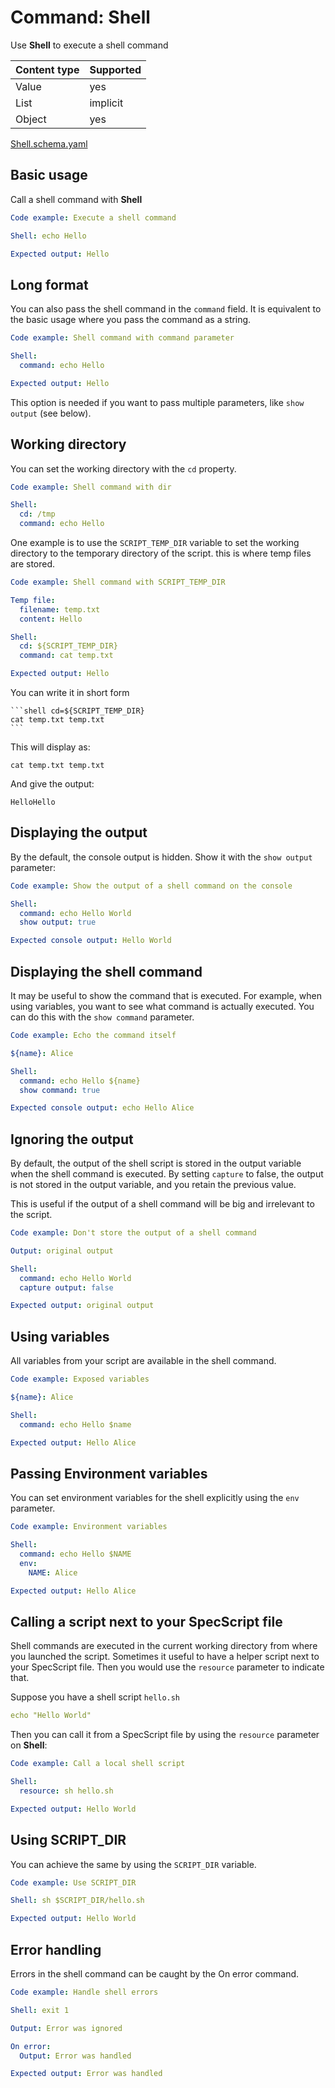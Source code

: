 # Command: Shell

Use **Shell** to execute a shell command

| Content type | Supported |
|--------------|-----------|
| Value        | yes       |
| List         | implicit  |
| Object       | yes       |

[Shell.schema.yaml](schema/Shell.schema.yaml)

## Basic usage

Call a shell command with **Shell**

```yaml specscript
Code example: Execute a shell command

Shell: echo Hello

Expected output: Hello
```

## Long format

You can also pass the shell command in the `command` field. It is equivalent to the basic usage where you pass the
command as a string.

```yaml specscript
Code example: Shell command with command parameter

Shell:
  command: echo Hello

Expected output: Hello
```

This option is needed if you want to pass multiple parameters, like `show output` (see below).

## Working directory

You can set the working directory with the `cd` property.

```yaml specscript
Code example: Shell command with dir

Shell:
  cd: /tmp
  command: echo Hello
```

One example is to use the `SCRIPT_TEMP_DIR` variable to set the working directory to the temporary directory of the
script. this is where temp files are stored.

```yaml specscript
Code example: Shell command with SCRIPT_TEMP_DIR

Temp file:
  filename: temp.txt
  content: Hello

Shell:
  cd: ${SCRIPT_TEMP_DIR}
  command: cat temp.txt

Expected output: Hello
```

You can write it in short form

    ```shell cd=${SCRIPT_TEMP_DIR}
    cat temp.txt temp.txt
    ```

This will display as:

```shell cd=${SCRIPT_TEMP_DIR}
cat temp.txt temp.txt
```

And give the output:

```output
HelloHello
```

## Displaying the output

By the default, the console output is hidden. Show it with the `show output` parameter:

```yaml specscript
Code example: Show the output of a shell command on the console

Shell:
  command: echo Hello World
  show output: true

Expected console output: Hello World
```

## Displaying the shell command

It may be useful to show the command that is executed. For example, when using variables, you want to see what command
is actually executed. You can do this with the `show command` parameter.

```yaml specscript
Code example: Echo the command itself

${name}: Alice

Shell:
  command: echo Hello ${name}
  show command: true

Expected console output: echo Hello Alice
```

## Ignoring the output

By default, the output of the shell script is stored in the output variable when the shell command is executed. By
setting `capture` to false, the output is not stored in the output variable, and you retain the previous value.

This is useful if the output of a shell command will be big and irrelevant to the script.

```yaml specscript
Code example: Don't store the output of a shell command

Output: original output

Shell:
  command: echo Hello World
  capture output: false

Expected output: original output
```

## Using variables

All variables from your script are available in the shell command.

```yaml specscript
Code example: Exposed variables

${name}: Alice

Shell:
  command: echo Hello $name

Expected output: Hello Alice
```

## Passing Environment variables

You can set environment variables for the shell explicitly using the `env` parameter.

```yaml specscript
Code example: Environment variables

Shell:
  command: echo Hello $NAME
  env:
    NAME: Alice

Expected output: Hello Alice
```

## Calling a script next to your SpecScript file

Shell commands are executed in the current working directory from where you launched the script. Sometimes it useful to
have a helper script next to your SpecScript file. Then you would use the `resource` parameter to indicate that.

Suppose you have a shell script `hello.sh`

```yaml file=hello.sh
echo "Hello World"
```

Then you can call it from a SpecScript file by using the `resource` parameter on **Shell**:

```yaml specscript
Code example: Call a local shell script

Shell:
  resource: sh hello.sh

Expected output: Hello World
```

## Using SCRIPT_DIR

You can achieve the same by using the `SCRIPT_DIR` variable.

```yaml specscript
Code example: Use SCRIPT_DIR

Shell: sh $SCRIPT_DIR/hello.sh

Expected output: Hello World
```

## Error handling

Errors in the shell command can be caught by the On error command.

```yaml specscript
Code example: Handle shell errors

Shell: exit 1

Output: Error was ignored

On error:
  Output: Error was handled

Expected output: Error was handled
```
